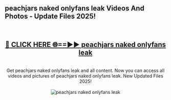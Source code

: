 <h2>peachjars naked onlyfans leak Videos And Photos - Update Files 2025!</h2>
<br>
<div align="center">
<h2><a href="https://top-ai-tools.click/QrbHav" rel="nofollow">🔴 CLICK HERE 🌐==►► peachjars naked onlyfans leak</a></h2>
<br>
Get peachjars naked onlyfans leak and all content. Now you can access all videos and pictures of peachjars naked onlyfans leak. New Updated Files 2025!
<br>
<br>
<a href="https://top-ai-tools.click/QrbHav" rel="nofollow" data-target="animated-image.originalLink"><img src="https://i.ibb.co.com/WyWwxjT/player-gif2.gif" alt="peachjars naked onlyfans leak" style="max-width: 100%; display: inline-block;" data-target="animated-image.originalImage"></a>
</div>
<br>